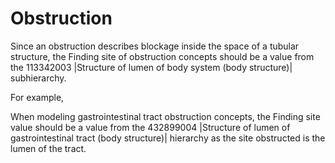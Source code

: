 # Obstruction

Since an obstruction describes blockage inside the space of a tubular structure, the Finding site of obstruction concepts should be a value from the 113342003 |Structure of lumen of body system (body structure)| subhierarchy. 

For example,

When modeling gastrointestinal tract obstruction concepts, the Finding site value should be a value from the 432899004 |Structure of lumen of gastrointestinal tract (body structure)| hierarchy as the site obstructed is the lumen of the tract. 

  

